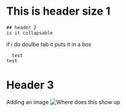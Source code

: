 # This is header size 1
    ## header 2
    is it collapsable

if i do doulbe tab it puts it in a box

      test
    test

# Header 3

Adding an image
![Where does this show up](https://octodex.github.com/images/yaktocat.png)
